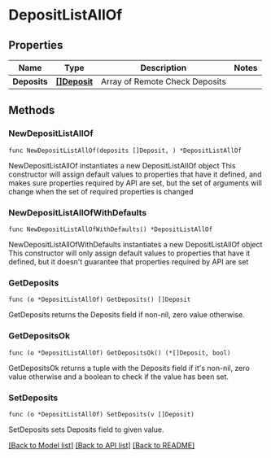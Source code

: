 # DepositListAllOf

## Properties

Name | Type | Description | Notes
------------ | ------------- | ------------- | -------------
**Deposits** | [**[]Deposit**](Deposit.md) | Array of  Remote Check Deposits | 

## Methods

### NewDepositListAllOf

`func NewDepositListAllOf(deposits []Deposit, ) *DepositListAllOf`

NewDepositListAllOf instantiates a new DepositListAllOf object
This constructor will assign default values to properties that have it defined,
and makes sure properties required by API are set, but the set of arguments
will change when the set of required properties is changed

### NewDepositListAllOfWithDefaults

`func NewDepositListAllOfWithDefaults() *DepositListAllOf`

NewDepositListAllOfWithDefaults instantiates a new DepositListAllOf object
This constructor will only assign default values to properties that have it defined,
but it doesn't guarantee that properties required by API are set

### GetDeposits

`func (o *DepositListAllOf) GetDeposits() []Deposit`

GetDeposits returns the Deposits field if non-nil, zero value otherwise.

### GetDepositsOk

`func (o *DepositListAllOf) GetDepositsOk() (*[]Deposit, bool)`

GetDepositsOk returns a tuple with the Deposits field if it's non-nil, zero value otherwise
and a boolean to check if the value has been set.

### SetDeposits

`func (o *DepositListAllOf) SetDeposits(v []Deposit)`

SetDeposits sets Deposits field to given value.



[[Back to Model list]](../README.md#documentation-for-models) [[Back to API list]](../README.md#documentation-for-api-endpoints) [[Back to README]](../README.md)


